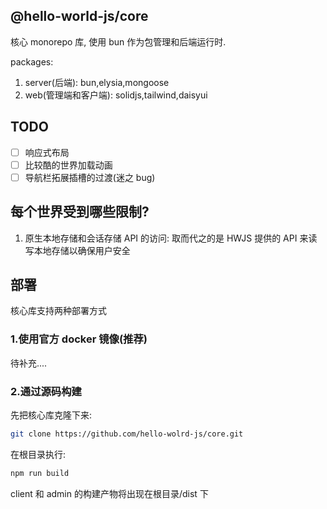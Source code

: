 ## @hello-world-js/core

核心 monorepo 库, 使用 bun 作为包管理和后端运行时.

packages:

1. server(后端): bun,elysia,mongoose
2. web(管理端和客户端): solidjs,tailwind,daisyui

## TODO

-   [ ] 响应式布局
-   [ ] 比较酷的世界加载动画
-   [ ] 导航栏拓展插槽的过渡(迷之 bug)

## 每个世界受到哪些限制?

1. 原生本地存储和会话存储 API 的访问:
   取而代之的是 HWJS 提供的 API 来读写本地存储以确保用户安全

## 部署

核心库支持两种部署方式

### 1.使用官方 docker 镜像(推荐)

待补充....

### 2.通过源码构建

先把核心库克隆下来:

```bash
git clone https://github.com/hello-wolrd-js/core.git
```

在根目录执行:

```bash
npm run build
```

client 和 admin 的构建产物将出现在根目录/dist 下
